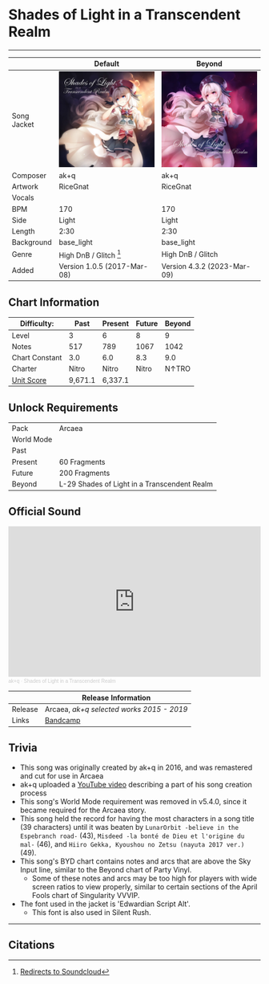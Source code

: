 # Shades of Light in a Transcendent Realm

___

| | Default | Beyond |
|---|---|---|
| Song Jacket | ![Jacket](../gallery/Shades_of_light.png) | ![Jacket](../gallery/Shades_of_Light_in_a_Transcendent_Realm_BYD.png) |
| Composer | ak+q | ak+q |
| Artwork | RiceGnat | RiceGnat |
| Vocals | | |
| BPM | 170 | 170 |
| Side | Light | Light |
| Length | 2:30 | 2:30 |
| Background | base_light | base_light |
| Genre | High DnB / Glitch [^1] | High DnB / Glitch |
| Added | Version 1.0.5 (2017-Mar-08) | Version 4.3.2 (2023-Mar-09) |

## Chart Information

| Difficulty: | Past | Present | Future | Beyond |
| --- | --- | --- | --- | --- |
| Level | 3 | 6 | 8 | 9 |
| Notes | 517 | 789 | 1067 | 1042 |
| Chart Constant | 3.0 | 6.0 | 8.3 | 9.0 |
| Charter | Nitro | Nitro | Nitro | N↑TRO |
| [Unit Score](../game/scoring.md#unit-score) | 9,671.1 | 6,337.1 | | |

## Unlock Requirements

| | |
| --- | --- |
| Pack | Arcaea |
| World Mode | |
| Past | |
| Present | 60 Fragments |
| Future | 200 Fragments |
| Beyond | L-29 Shades of Light in a Transcendent Realm |

## Official Sound

<iframe width="100%" height="300" scrolling="no" frameborder="no" allow="autoplay" src="https://w.soundcloud.com/player/?url=https%3A//api.soundcloud.com/tracks/273739966&color=%23ff5500&auto_play=false&hide_related=false&show_comments=true&show_user=true&show_reposts=false&show_teaser=true&visual=true"></iframe><div style="font-size: 10px; color: #cccccc;line-break: anywhere;word-break: normal;overflow: hidden;white-space: nowrap;text-overflow: ellipsis; font-family: Interstate,Lucida Grande,Lucida Sans Unicode,Lucida Sans,Garuda,Verdana,Tahoma,sans-serif;font-weight: 100;"><a href="https://soundcloud.com/ak_q" title="ak+q" target="_blank" style="color: #cccccc; text-decoration: none;">ak+q</a> · <a href="https://soundcloud.com/ak_q/shades-of-light-in-a-transcendent-realm" title="Shades of Light in a Transcendent Realm" target="_blank" style="color: #cccccc; text-decoration: none;">Shades of Light in a Transcendent Realm</a></div>

| | Release Information |
|---|---|
| Release | Arcaea, *ak+q selected works 2015 - 2019* |
| Links | [Bandcamp](https://ak-q.bandcamp.com/track/shades-of-light-in-a-transcendent-realm) |

## Trivia

- This song was originally created by ak+q in 2016, and was remastered and cut for use in Arcaea
- ak+q uploaded a [YouTube video](https://www.youtube.com/watch?v=nP70bnzpYDY) describing a part of his song creation process
- This song's World Mode requirement was removed in v5.4.0, since it became required for the Arcaea story.
- This song held the record for having the most characters in a song title (39 characters) until it was beaten by `LunarOrbit -believe in the Espebranch road-` (43), `Misdeed -la bonté de Dieu et l'origine du mal-` (46), and `Hiiro Gekka, Kyoushou no Zetsu (nayuta 2017 ver.)` (49).
- This song's BYD chart contains notes and arcs that are above the Sky Input line, similar to the Beyond chart of Party Vinyl.
  - Some of these notes and arcs may be too high for players with wide screen ratios to view properly, similar to certain sections of the April Fools chart of Singularity VVVIP.
- The font used in the jacket is 'Edwardian Script Alt'.
  - This font is also used in Silent Rush.

___

## Citations

[^1]: [Redirects to Soundcloud](https://soundcloud.com/ak_q/shades-of-light-in-a-transcendent-realm)
